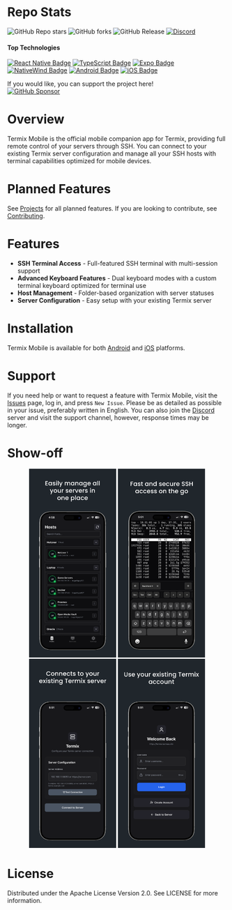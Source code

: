 # Repo Stats

![GitHub Repo stars](https://img.shields.io/github/stars/Termix-SSH/Mobile?style=flat&label=Stars)
![GitHub forks](https://img.shields.io/github/forks/Termix-SSH/Mobile?style=flat&label=Forks)
![GitHub Release](https://img.shields.io/github/v/release/Termix-SSH/Mobile?style=flat&label=Release)
<a href="https://discord.gg/jVQGdvHDrf"><img alt="Discord" src="https://img.shields.io/discord/1347374268253470720"></a>

#### Top Technologies

[![React Native Badge](https://img.shields.io/badge/-React%20Native-61DBFB?style=flat-square&labelColor=black&logo=react&logoColor=61DBFB)](#)
[![TypeScript Badge](https://img.shields.io/badge/-TypeScript-3178C6?style=flat-square&labelColor=black&logo=typescript&logoColor=3178C6)](#)
[![Expo Badge](https://img.shields.io/badge/-Expo-000020?style=flat-square&labelColor=black&logo=expo&logoColor=000020)](#)
[![NativeWind Badge](https://img.shields.io/badge/-NativeWind-38B2AC?style=flat-square&labelColor=black&logo=tailwindcss&logoColor=38B2AC)](#)
[![Android Badge](https://img.shields.io/badge/-Android-3DDC84?style=flat-square&labelColor=black&logo=android&logoColor=3DDC84)](#)
[![iOS Badge](https://img.shields.io/badge/-iOS-000000?style=flat-square&labelColor=black&logo=ios&logoColor=000000)](#)

If you would like, you can support the project here!\
[![GitHub Sponsor](https://img.shields.io/badge/Sponsor-LukeGus-181717?style=for-the-badge&logo=github&logoColor=white)](https://github.com/sponsors/LukeGus)

# Overview

Termix Mobile is the official mobile companion app for Termix, providing full remote control of your servers through SSH. You can connect to your existing Termix server configuration and manage all your SSH hosts with terminal capabilities optimized for mobile devices.

# Planned Features

See [Projects](https://github.com/orgs/Termix-SSH/projects/2) for all planned features. If you are looking to contribute, see [Contributing](https://github.com/Termix-SSH/Mobile/blob/main/CONTRIBUTING.md).

# Features

- **SSH Terminal Access** - Full-featured SSH terminal with multi-session support
- **Advanced Keyboard Features** - Dual keyboard modes with a custom terminal keyboard optimized for terminal use
- **Host Management** - Folder-based organization with server statuses
- **Server Configuration** - Easy setup with your existing Termix server

# Installation

Termix Mobile is available for both [Android](https://docs.termix.site/install/connector/android) and [iOS](https://docs.termix.site/install/connector/ios) platforms.

# Support

If you need help or want to request a feature with Termix Mobile, visit the [Issues](https://github.com/Termix-SSH/Support/issues) page, log in, and press `New Issue`.
Please be as detailed as possible in your issue, preferably written in English. You can also join the [Discord](https://discord.gg/jVQGdvHDrf) server and visit the support
channel, however, response times may be longer.

# Show-off

<p align="center">
  <img src="./repo-images/Image 1.png" width="200" alt="Termix Demo 1"/>
  <img src="./repo-images/Image 2.png" width="200" alt="Termix Demo 2"/>
  <img src="./repo-images/Image 3.png" width="200" alt="Termix Demo 3"/>
  <img src="./repo-images/Image 4.png" width="200" alt="Termix Demo 4"/>
</p>

# License

Distributed under the Apache License Version 2.0. See LICENSE for more information.
